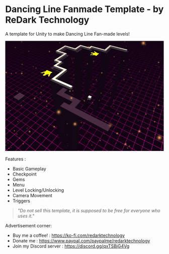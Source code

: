 # Dancing Line Fanmade Template - by ReDark Technology
 A template for Unity to make Dancing Line Fan-made levels!
 
 ![Preview](/preview.png)

 Features :
 - Basic Gameplay
 - Checkpoint
 - Gems
 - Menu
 - Level Locking/Unlocking
 - Camera Movement
 - Triggers

 > _"Do not sell this template, it is supposed to be free for everyone who uses it."_

Advertisement corner:
- Buy me a coffee! : https://ko-fi.com/redarktechnology
- Donate me : https://www.paypal.com/paypalme/redarktechnology
- Join my Discord server : https://discord.gg/qxTSBjG4Vg

